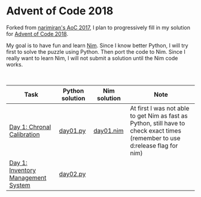 # Advent of Code 2018

Forked from [narimiran's AoC 2017](https://github.com/narimiran/AdventOfCode2017), I plan to progressively fill in my solution for [Advent of Code 2018](https://adventofcode.com/2018).

My goal is to have fun and learn [Nim](https://nim-lang.org/). Since I know better Python, I will try first to solve the puzzle using Python. Then port the code to Nim. Since I really want to learn Nim, I will not submit a solution until the Nim code works.

&nbsp;

Task | Python solution | Nim solution | Note
--- | --- | --- | ---
[Day 1: Chronal Calibration](http://adventofcode.com/2018/day/1) | [day01.py](python/day01.py) | [day01.nim](nim/day01.nim) | At first I was not able to get Nim as fast as Python, still have to check exact times (remember to use d:release flag for nim)
[Day 1: Inventory Management System](http://adventofcode.com/2018/day/2) | [day02.py](python/day02.py) | | 
